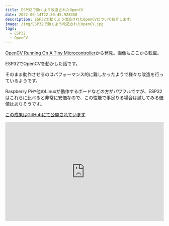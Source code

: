 ```yaml
---
title: ESP32で動くよう改造されたOpenCV
date: 2022-06-14T22:30:45.928458
description: ESP32で動くよう改造されたOpenCVについて紹介します。
image: /img/ESP32で動くよう改造されたOpenCV.jpg
tags:
  - ESP32
  - OpenCV
---
```

[OpenCV Running On A Tiny Microcontroller](https://hackaday.com/2022/05/19/opencv-running-on-tiny-microcontroller/)から発見。画像もここから転載。

ESP32でOpenCVを動かした話です。

そのまま動作させるのはパフォーマンス的に難しかったようで様々な改造を行っているようです。

Raspberry Piや他のLinuxが動作するボードなどの方がパワフルですが、ESP32はこれらに比べると非常に安価なので、この性能で事足りる場合は試してみる価値はありそうです。

[この成果はGitHubにて公開されています](https://github.com/joachimBurket/esp32-opencv)


<iframe width="100%" height="315" src="https://www.youtube.com/embed/7qPIRBY6C8c" title="YouTube video player" frameborder="0" allow="accelerometer; autoplay; clipboard-write; encrypted-media; gyroscope; picture-in-picture" allowfullscreen></iframe>

